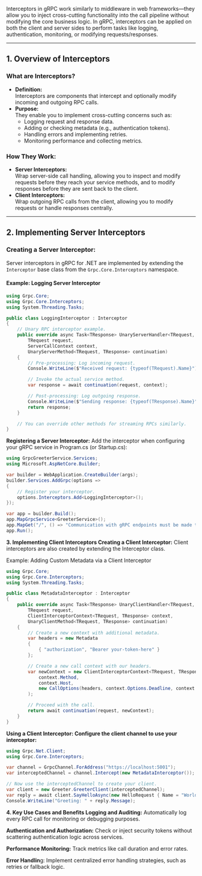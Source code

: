 Interceptors in gRPC work similarly to middleware in web frameworks—they allow you to inject cross-cutting functionality into the call pipeline without modifying the core business logic. In gRPC, interceptors can be applied on both the client and server sides to perform tasks like logging, authentication, monitoring, or modifying requests/responses.

---

## 1. Overview of Interceptors

### **What are Interceptors?**
- **Definition:**  
  Interceptors are components that intercept and optionally modify incoming and outgoing RPC calls.
- **Purpose:**  
  They enable you to implement cross-cutting concerns such as:
  - Logging request and response data.
  - Adding or checking metadata (e.g., authentication tokens).
  - Handling errors and implementing retries.
  - Monitoring performance and collecting metrics.

### **How They Work:**
- **Server Interceptors:**  
  Wrap server-side call handling, allowing you to inspect and modify requests before they reach your service methods, and to modify responses before they are sent back to the client.
- **Client Interceptors:**  
  Wrap outgoing RPC calls from the client, allowing you to modify requests or handle responses centrally.

---

## 2. Implementing Server Interceptors

### **Creating a Server Interceptor:**
Server interceptors in gRPC for .NET are implemented by extending the `Interceptor` base class from the `Grpc.Core.Interceptors` namespace.

#### **Example: Logging Server Interceptor**
```csharp
using Grpc.Core;
using Grpc.Core.Interceptors;
using System.Threading.Tasks;

public class LoggingInterceptor : Interceptor
{
    // Unary RPC interceptor example.
    public override async Task<TResponse> UnaryServerHandler<TRequest, TResponse>(
        TRequest request,
        ServerCallContext context,
        UnaryServerMethod<TRequest, TResponse> continuation)
    {
        // Pre-processing: Log incoming request.
        Console.WriteLine($"Received request: {typeof(TRequest).Name}");

        // Invoke the actual service method.
        var response = await continuation(request, context);

        // Post-processing: Log outgoing response.
        Console.WriteLine($"Sending response: {typeof(TResponse).Name}");
        return response;
    }

    // You can override other methods for streaming RPCs similarly.
}
```

**Registering a Server Interceptor:**
Add the interceptor when configuring your gRPC service in Program.cs (or Startup.cs):

```csharp
using GrpcGreeterService.Services;
using Microsoft.AspNetCore.Builder;

var builder = WebApplication.CreateBuilder(args);
builder.Services.AddGrpc(options =>
{
    // Register your interceptor.
    options.Interceptors.Add<LoggingInterceptor>();
});

var app = builder.Build();
app.MapGrpcService<GreeterService>();
app.MapGet("/", () => "Communication with gRPC endpoints must be made through a gRPC client.");
app.Run();
```

**3. Implementing Client Interceptors
Creating a Client Interceptor:**
Client interceptors are also created by extending the Interceptor class.

Example: Adding Custom Metadata via a Client Interceptor
```csharp
using Grpc.Core;
using Grpc.Core.Interceptors;
using System.Threading.Tasks;

public class MetadataInterceptor : Interceptor
{
    public override async Task<TResponse> UnaryClientHandler<TRequest, TResponse>(
        TRequest request,
        ClientInterceptorContext<TRequest, TResponse> context,
        UnaryClientMethod<TRequest, TResponse> continuation)
    {
        // Create a new context with additional metadata.
        var headers = new Metadata
        {
            { "authorization", "Bearer your-token-here" }
        };

        // Create a new call context with our headers.
        var newContext = new ClientInterceptorContext<TRequest, TResponse>(
            context.Method,
            context.Host,
            new CallOptions(headers, context.Options.Deadline, context.Options.CancellationToken)
        );

        // Proceed with the call.
        return await continuation(request, newContext);
    }
}
```

**Using a Client Interceptor:
Configure the client channel to use your interceptor:**

```csharp
using Grpc.Net.Client;
using Grpc.Core.Interceptors;

var channel = GrpcChannel.ForAddress("https://localhost:5001");
var interceptedChannel = channel.Intercept(new MetadataInterceptor());

// Now use the interceptedChannel to create your client.
var client = new Greeter.GreeterClient(interceptedChannel);
var reply = await client.SayHelloAsync(new HelloRequest { Name = "World" });
Console.WriteLine("Greeting: " + reply.Message);
```

**4. Key Use Cases and Benefits
Logging and Auditing:**
Automatically log every RPC call for monitoring or debugging purposes.

**Authentication and Authorization:**
Check or inject security tokens without scattering authentication logic across services.

**Performance Monitoring:**
Track metrics like call duration and error rates.

**Error Handlin**g:
Implement centralized error handling strategies, such as retries or fallback logic.